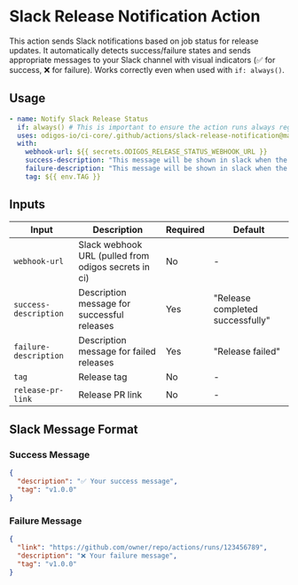 # Slack Release Notification Action

This action sends Slack notifications based on job status for release updates. It automatically detects success/failure states and sends appropriate messages to your Slack channel with visual indicators (✅ for success, ❌ for failure). Works correctly even when used with `if: always()`.

## Usage

```yaml
- name: Notify Slack Release Status
  if: always() # This is important to ensure the action runs always regardless of job status
  uses: odigos-io/ci-core/.github/actions/slack-release-notification@main
  with:
    webhook-url: ${{ secrets.ODIGOS_RELEASE_STATUS_WEBHOOK_URL }}
    success-description: "This message will be shown in slack when the job is successful"
    failure-description: "This message will be shown in slack when the job fails"
    tag: ${{ env.TAG }}
```

## Inputs

| Input | Description | Required | Default |
|-------|-------------|----------|---------|
| `webhook-url` | Slack webhook URL (pulled from odigos secrets in ci) | No | - |
| `success-description` | Description message for successful releases | Yes | "Release completed successfully" |
| `failure-description` | Description message for failed releases | Yes | "Release failed" |
| `tag` | Release tag | No | - |
| `release-pr-link` | Release PR link | No | - |

## Slack Message Format

### Success Message
```json
{
  "description": "✅ Your success message",
  "tag": "v1.0.0"
}
```

### Failure Message
```json
{
  "link": "https://github.com/owner/repo/actions/runs/123456789",
  "description": "❌ Your failure message",
  "tag": "v1.0.0"
}
```

